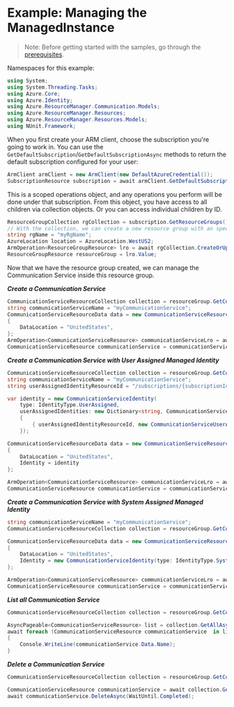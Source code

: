 # Example: Managing the ManagedInstance

>Note: Before getting started with the samples, go through the [prerequisites](https://github.com/Azure/azure-sdk-for-net/tree/main/sdk/resourcemanager/Azure.ResourceManager#prerequisites).

Namespaces for this example:
```C# Snippet:Manage_CommunicationService_Namespaces
using System;
using System.Threading.Tasks;
using Azure.Core;
using Azure.Identity;
using Azure.ResourceManager.Communication.Models;
using Azure.ResourceManager.Resources;
using Azure.ResourceManager.Resources.Models;
using NUnit.Framework;
```

When you first create your ARM client, choose the subscription you're going to work in. You can use the `GetDefaultSubscription`/`GetDefaultSubscriptionAsync` methods to return the default subscription configured for your user:

```C# Snippet:Readme_DefaultSubscription
ArmClient armClient = new ArmClient(new DefaultAzureCredential());
SubscriptionResource subscription = await armClient.GetDefaultSubscriptionAsync();
```

This is a scoped operations object, and any operations you perform will be done under that subscription. From this object, you have access to all children via collection objects. Or you can access individual children by ID.

```C# Snippet:Readme_GetResourceGroupCollection
ResourceGroupCollection rgCollection = subscription.GetResourceGroups();
// With the collection, we can create a new resource group with an specific name
string rgName = "myRgName";
AzureLocation location = AzureLocation.WestUS2;
ArmOperation<ResourceGroupResource> lro = await rgCollection.CreateOrUpdateAsync(WaitUntil.Completed, rgName, new ResourceGroupData(location));
ResourceGroupResource resourceGroup = lro.Value;
```

Now that we have the resource group created, we can manage the Communication Service inside this resource group.

***Create a Communication Service***

```C# Snippet:Managing_CommunicationService_CreateAnApplicationDefinition
CommunicationServiceResourceCollection collection = resourceGroup.GetCommunicationServiceResources();
string communicationServiceName = "myCommunicationService";
CommunicationServiceResourceData data = new CommunicationServiceResourceData("global")
{
    DataLocation = "UnitedStates",
};
ArmOperation<CommunicationServiceResource> communicationServiceLro = await collection.CreateOrUpdateAsync(WaitUntil.Completed, communicationServiceName, data);
CommunicationServiceResource communicationService = communicationServiceLro.Value;
```

***Create a Communication Service with User Assigned Managed Identity***

```C# Snippet:Managing_CommunicationService_CreateAnApplication with User Assigned Managed Identity
CommunicationServiceResourceCollection collection = resourceGroup.GetCommunicationServiceResources();
string communicationServiceName = "myCommunicationService";
string userAssignedIdentityResourceId = "/subscriptions/{subscriptionId}/resourceGroups/{resourceGroupName}/providers/Microsoft.ManagedIdentity/userAssignedIdentities/{userAssignedIdentityName}";

var identity = new CommunicationServiceIdentity(
    type: IdentityType.UserAssigned,
    userAssignedIdentities: new Dictionary<string, CommunicationServiceUserAssignedIdentities>()
    {
        { userAssignedIdentityResourceId, new CommunicationServiceUserAssignedIdentities() }
    });

CommunicationServiceResourceData data = new CommunicationServiceResourceData("global")
{
    DataLocation = "UnitedStates",
    Identity = identity
};

ArmOperation<CommunicationServiceResource> communicationServiceLro = await collection.CreateOrUpdateAsync(WaitUntil.Completed, communicationServiceName, data);
CommunicationServiceResource communicationService = communicationServiceLro.Value;


```

***Create a Communication Service with System Assigned Managed Identity***

```C# Snippet:Managing_CommunicationService_CreateAnApplication with System Assigned Managed Identityy
string communicationServiceName = "myCommunicationService";
CommunicationServiceResourceCollection collection = resourceGroup.GetCommunicationServiceResources();

CommunicationServiceResourceData data = new CommunicationServiceResourceData("global")
{
    DataLocation = "UnitedStates",
    Identity = new CommunicationServiceIdentity(type: IdentityType.SystemAssigned, userAssignedIdentities: null)
};

ArmOperation<CommunicationServiceResource> communicationServiceLro = await collection.CreateOrUpdateAsync(WaitUntil.Completed, communicationServiceName, data);
CommunicationServiceResource communicationService = communicationServiceLro.Value;

```

***List all Communication Service***

```C# Snippet:Managing_CommunicationService_ListAllCommunicationService
CommunicationServiceResourceCollection collection = resourceGroup.GetCommunicationServiceResources();

AsyncPageable<CommunicationServiceResource> list = collection.GetAllAsync();
await foreach (CommunicationServiceResource communicationService  in list)
{
    Console.WriteLine(communicationService.Data.Name);
}
```

***Delete a Communication Service***

```C# Snippet:Managing_CommunicationService_DeleteAnApplicationDefinition
CommunicationServiceResourceCollection collection = resourceGroup.GetCommunicationServiceResources();

CommunicationServiceResource communicationService = await collection.GetAsync("myCommunicationService");
await communicationService.DeleteAsync(WaitUntil.Completed);
```
